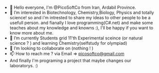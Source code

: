 - 👋 Hello everyone, I'm @PicoSoftCo from Iran, Ardabil Province.
- 👀 I’m interested in Biotechnology, Chemistry,Biology, Physics and totally science! so and i'm intrested to share my ideas to other people to be a usefull person.
  and fianally I love programming(C#.net) and make some teaches about my knowledge and knowns :), I'll be happy if you want to know more about me.
- 🌱 I’m currently Students grid 11'th Experimental sceince (or natural science ? ) and learning Chemistry(selfstudy for olympiad)
- 💞️ I’m looking to collaborate on (nothing ! )
- 📫 How to reach me ? via Email => picosoftco@gmail.com
- And finally I'm programing a project that maybe changes our laboratorys. :)

<!---
PicoSoftCo/PicoSoftCo is a ✨ special ✨ repository because its `README.md` (this file) appears on your GitHub profile.
You can click the Preview link to take a look at your changes.
--->
